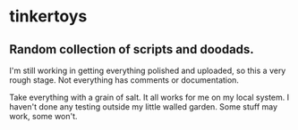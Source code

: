 # tinkertoys #

## Random collection of scripts and doodads. 

I'm still working in getting everything polished and uploaded, so this a very rough stage. Not everything has comments or documentation.

Take everything with a grain of salt. It all works for me on my local system. I haven't done any testing outside my little walled garden. Some stuff may work, some won't.

